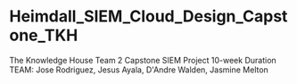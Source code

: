 # Heimdall_SIEM_Cloud_Design_Capstone_TKH
The Knowledge House Team 2 Capstone SIEM Project 
10-week Duration 
TEAM: Jose Rodriguez, Jesus Ayala, D'Andre Walden, Jasmine Melton

